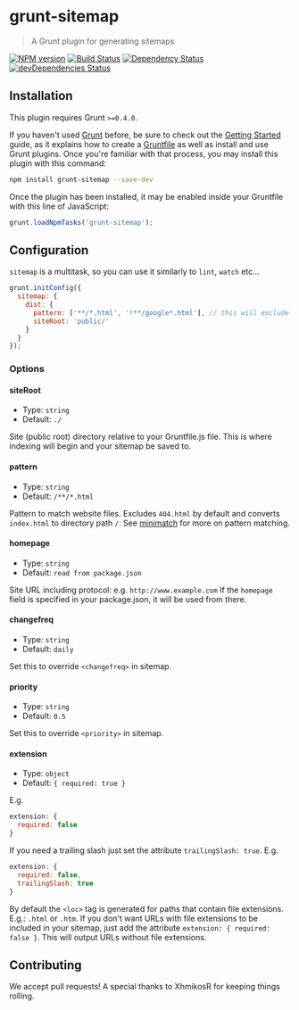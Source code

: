 # grunt-sitemap

> A Grunt plugin for generating sitemaps

[![NPM version](https://img.shields.io/npm/v/grunt-sitemap.svg)](https://www.npmjs.com/package/grunt-sitemap)
[![Build Status](https://img.shields.io/travis/RayViljoen/grunt-sitemap/master.svg)](https://travis-ci.org/RayViljoen/grunt-sitemap)
[![Dependency Status](https://img.shields.io/david/RayViljoen/grunt-sitemap.svg)](https://david-dm.org/RayViljoen/grunt-sitemap)
[![devDependencies Status](https://img.shields.io/david/dev/RayViljoen/grunt-sitemap.svg)](https://david-dm.org/RayViljoen/grunt-sitemap?type=dev)

## Installation

This plugin requires Grunt `>=0.4.0`.

If you haven't used [Grunt](https://gruntjs.com/) before, be sure to check out
the [Getting Started](https://gruntjs.com/getting-started) guide, as it explains
how to create a [Gruntfile](https://gruntjs.com/sample-gruntfile) as well as
install and use Grunt plugins. Once you're familiar with that process, you may
install this plugin with this command:

```sh
npm install grunt-sitemap --save-dev
```

Once the plugin has been installed, it may be enabled inside your Gruntfile with
this line of JavaScript:

```js
grunt.loadNpmTasks('grunt-sitemap');
```

## Configuration

`sitemap` is a multitask, so you can use it similarly to `lint`, `watch` etc...

```js
grunt.initConfig({
  sitemap: {
    dist: {
      pattern: ['**/*.html', '!**/google*.html'], // this will exclude 'google*.html'
      siteRoot: 'public/'
    }
  }
});
```

### Options

#### siteRoot

* Type: `string`
* Default: `./`

Site (public root) directory relative to your Gruntfile.js file.
This is where indexing will begin and your sitemap be saved to.

#### pattern

* Type: `string`
* Default: `/**/*.html`

Pattern to match website files. Excludes `404.html` by default and converts `index.html` to directory path `/`.
See [minimatch](https://github.com/isaacs/minimatch) for more on pattern matching.

#### homepage

* Type: `string`
* Default: `read from package.json`

Site URL including protocol: e.g. `http://www.example.com`
If the `homepage` field is specified in your package.json, it will be used from there.

#### changefreq

* Type: `string`
* Default: `daily`

Set this to override `<changefreq>` in sitemap.

#### priority

* Type: `string`
* Default: `0.5`

Set this to override `<priority>` in sitemap.

#### extension

* Type: `object`
* Default: `{ required: true }`

E.g.

```js
extension: {
  required: false
}
```

If you need a trailing slash just set the attribute `trailingSlash: true`. E.g.

```js
extension: {
  required: false,
  trailingSlash: true
}
```

By default the `<loc>` tag is generated for paths that contain file extensions.
E.g.: `.html` or `.htm`. If you don't want URLs with file extensions to be included
in your sitemap, just add the attribute `extension: { required: false }`.
This will output URLs without file extensions.

## Contributing

We accept pull requests! A special thanks to XhmikosR for keeping things rolling.
